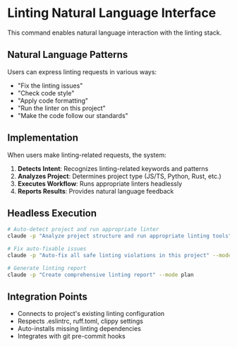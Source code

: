 # Linting Natural Language Interface

This command enables natural language interaction with the linting stack.

## Natural Language Patterns

Users can express linting requests in various ways:
- "Fix the linting issues"
- "Check code style"  
- "Apply code formatting"
- "Run the linter on this project"
- "Make the code follow our standards"

## Implementation

When users make linting-related requests, the system:

1. **Detects Intent**: Recognizes linting-related keywords and patterns
2. **Analyzes Project**: Determines project type (JS/TS, Python, Rust, etc.)
3. **Executes Workflow**: Runs appropriate linters headlessly
4. **Reports Results**: Provides natural language feedback

## Headless Execution

```bash
# Auto-detect project and run appropriate linter
claude -p "Analyze project structure and run appropriate linting tools" --mode auto-accept

# Fix auto-fixable issues  
claude -p "Auto-fix all safe linting violations in this project" --mode auto-accept

# Generate linting report
claude -p "Create comprehensive linting report" --mode plan
```

## Integration Points

- Connects to project's existing linting configuration
- Respects .eslintrc, ruff.toml, clippy settings
- Auto-installs missing linting dependencies
- Integrates with git pre-commit hooks